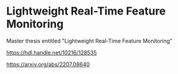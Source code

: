 # Lightweight Real-Time Feature Monitoring

Master thesis entitled "Lightweight Real-Time Feature Monitoring"

https://hdl.handle.net/10216/128535

https://arxiv.org/abs/2207.08640
